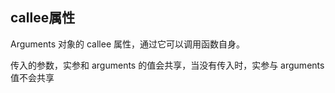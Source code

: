 ## callee属性

Arguments 对象的 callee 属性，通过它可以调用函数自身。



传入的参数，实参和 arguments 的值会共享，当没有传入时，实参与 arguments 值不会共享